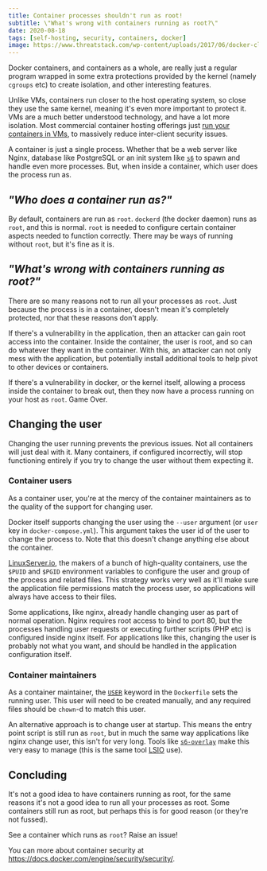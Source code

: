 ```yaml
---
title: Container processes shouldn't run as root!
subtitle: \"What's wrong with containers running as root?\"
date: 2020-08-18
tags: [self-hosting, security, containers, docker]
image: https://www.threatstack.com/wp-content/uploads/2017/06/docker-cloud-twitter-card.png
---
```


Docker containers, and containers as a whole, are really just a regular program wrapped in some extra protections provided by the kernel (namely `cgroups` etc) to create isolation, and other interesting features.

Unlike VMs, containers run closer to the host operating system, so close they use the same kernel, meaning it's even more important to protect it. VMs are a much better understood technology, and have a lot more isolation. Most commercial container hosting offerings just [run your containers in VMs](https://cloud.google.com/compute/docs/containers/deploying-containers#how_deploying_containers_on_works), to massively reduce inter-client security issues.

A container is just a single process. Whether that be a web server like Nginx, database like PostgreSQL or an init system like [`s6`](http://skarnet.org/software/s6/overview.html) to spawn and handle even more processes. But, when inside a container, which user does the process run as.

## _"Who does a container run as?"_

By default, containers are run as `root`. `dockerd` (the docker daemon) runs as `root`, and this is normal. `root` is needed to configure certain container aspects needed to function correctly. There may be ways of running without `root`, but it's fine as it is.

## _"What's wrong with containers running as root?"_

There are so many reasons not to run all your processes as `root`. Just because the process is in a container, doesn't mean it's completely protected, nor that these reasons don't apply.

If there's a vulnerability in the application, then an attacker can gain root access into the container. Inside the container, the user is root, and so can do whatever they want in the container. With this, an attacker can not only mess with the application, but potentially install additional tools to help pivot to other devices or containers.

If there's a vulnerability in docker, or the kernel itself, allowing a process inside the container to break out, then they now have a process running on your host as `root`. Game Over.

## Changing the user

Changing the user running prevents the previous issues. Not all containers will just deal with it. Many containers, if configured incorrectly, will stop functioning entirely if you try to change the user without them expecting it.

### Container users

As a container user, you're at the mercy of the container maintainers as to the quality of the support for changing user.

Docker itself supports changing the user using the `--user` argument (or `user` key in `docker-compose.yml`). This argument takes the user id of the user to change the process to. Note that this doesn't change anything else about the container.

[LinuxServer.io](https://www.linuxserver.io/), the makers of a bunch of high-quality containers, use the `$PUID` and `$PGID` environment variables to configure the user and group of the process and related files. This strategy works very well as it'll make sure the application file permissions match the process user, so applications will always have access to their files.

Some applications, like nginx, already handle changing user as part of normal operation. Nginx requires root access to bind to port 80, but the processes handling user requests or executing further scripts (PHP etc) is configured inside nginx itself. For applications like this, changing the user is probably not what you want, and should be handled in the application configuration itself.

### Container maintainers

As a container maintainer, the [`USER`](https://docs.docker.com/engine/reference/builder/#user) keyword in the `Dockerfile` sets the running user. This user will need to be created manually, and any required files should be `chown`-d to match this user.

An alternative approach is to change user at startup. This means the entry point script is still run as `root`, but in much the same way applications like nginx change user, this isn't for very long.  Tools like [`s6-overlay`](https://github.com/just-containers/s6-overlay) make this very easy to manage (this is the same tool [LSIO](https://www.linuxserver.io/) use).

## Concluding

It's not a good idea to have containers running as root, for the same reasons it's not a good idea to run all your processes as root. Some containers still run as root, but perhaps this is for good reason (or they're not fussed).

See a container which runs as `root`? Raise an issue!

You can more about container security at https://docs.docker.com/engine/security/security/.
